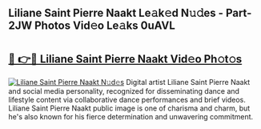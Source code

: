 ## Liliane Saint Pierre Naakt Le𝚊k𝚎d N𝚞𝚍es - Part-2JW Photos Vid𝚎o Le𝚊ks 0uAVL

# <h2><a href="http://fb9k104.evod.top/?m=Liliane+Saint+Pierre+Naakt">🔗 👉🔴 Liliane Saint Pierre Naakt Vid𝚎o Ph𝚘t𝚘s</a></h2>

[![Liliane Saint Pierre Naakt N𝚞d𝚎s](https://i.imgur.com/8V9OHl7.gif)](http://fb9k104.evod.top/?m=Liliane+Saint+Pierre+Naakt)
Digital artist Liliane Saint Pierre Naakt and social media personality, recognized for disseminating dance and lifestyle content via collaborative dance performances and brief videos. Liliane Saint Pierre Naakt public image is one of charisma and charm, but he's also known for his fierce determination and unwavering commitment. 
